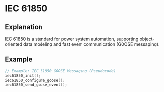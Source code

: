 # IEC 61850

## Explanation
IEC 61850 is a standard for power system automation, supporting object-oriented data modeling and fast event communication (GOOSE messaging).

## Example
```c
// Example: IEC 61850 GOOSE Messaging (Pseudocode)
iec61850_init();
iec61850_configure_goose();
iec61850_send_goose_event();
```
